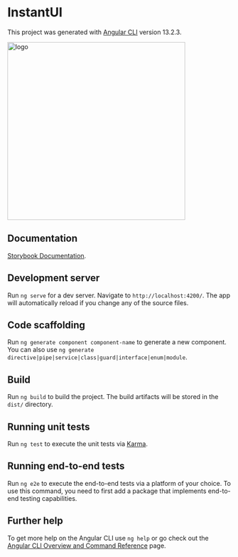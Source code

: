# InstantUI

This project was generated with [Angular CLI](https://github.com/angular/angular-cli) version 13.2.3.

<img src="https://user-images.githubusercontent.com/77703084/154403313-be0f008c-6b3b-458b-9c75-e0c34aa888d3.png" alt="logo" width="400" height="400"/>

## Documentation

[Storybook Documentation](https://chemscn.github.io/instant-ui/?path=/docs/components-button--default-story).

## Development server

Run `ng serve` for a dev server. Navigate to `http://localhost:4200/`. The app will automatically reload if you change any of the source files.

## Code scaffolding

Run `ng generate component component-name` to generate a new component. You can also use `ng generate directive|pipe|service|class|guard|interface|enum|module`.

## Build

Run `ng build` to build the project. The build artifacts will be stored in the `dist/` directory.

## Running unit tests

Run `ng test` to execute the unit tests via [Karma](https://karma-runner.github.io).

## Running end-to-end tests

Run `ng e2e` to execute the end-to-end tests via a platform of your choice. To use this command, you need to first add a package that implements end-to-end testing capabilities.

## Further help

To get more help on the Angular CLI use `ng help` or go check out the [Angular CLI Overview and Command Reference](https://angular.io/cli) page.
